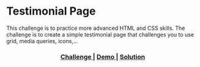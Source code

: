 # Testimonial Page

This challenge is to practice more advanced HTML and CSS skills. The challenge is to create a simple testimonial page that challenges you to use grid, media queries, icons,...

<div align="center">
  <h3>
    <a href="https://devchallenges.io/challenge/testimonial-page">
      Challenge
    </a>
    <span> | </span>
    <a href="https://aguirre-ivan.github.io/responsive-web-developer/testimonial-page/">
      Demo
    </a>
    <span> | </span>
    <a href="https://devchallenges.io/solution/4490">
      Solution
    </a>
  </h3>
</div>